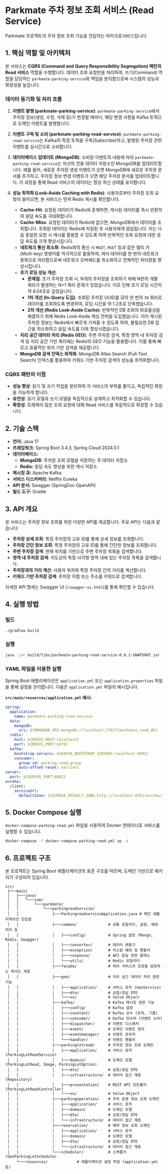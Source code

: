 # Parkmate 주차 정보 조회 서비스 (Read Service)

Parkmate 프로젝트의 주차 정보 조회 기능을 전담하는 마이크로서비스입니다.

## 1. 핵심 역할 및 아키텍처

본 서비스는 **CQRS (Command and Query Responsibility Segregation) 패턴의 Read 서비스** 역할을 수행합니다. 데이터 조회 요청만을 처리하여, 쓰기(Command) 역할을 담당하는 `parkmate-parking-service`와 책임을 분리함으로써 시스템의 성능과 확장성을 높입니다.

### 데이터 동기화 및 처리 흐름

1.  **이벤트 발행 (parkmate-parking-service)**:
    `parkmate-parking-service`에서 주차장 정보(생성, 수정, 삭제 등)가 변경될 때마다, 해당 변경 사항을 Kafka 토픽으로 도메인 이벤트를 발행합니다.

2.  **이벤트 구독 및 소비 (parkmate-parking-read-service)**:
    `parkmate-parking-read-service`는 Kafka의 특정 토픽을 구독(Subscribe)하고, 발행된 주차장 관련 이벤트를 실시간으로 소비합니다.

3.  **데이터베이스 업데이트 (MongoDB)**:
    소비된 이벤트의 내용에 따라 `parkmate-parking-read-service`는 자신의 전용 데이터 저장소인 MongoDB를 업데이트합니다. 예를 들어, 새로운 주차장 생성 이벤트가 오면 MongoDB에 새로운 주차장 문서를 추가하고, 주차장 정보 변경 이벤트가 오면 해당 주차장 문서를 업데이트합니다. 이 과정을 통해 Read 서비스의 데이터는 항상 최신 상태를 유지합니다.

4.  **성능 최적화 (Look-Aside Caching with Redis)**:
    사용자로부터 주차장 조회 요청이 들어오면, 본 서비스는 먼저 Redis 캐시를 확인합니다.
    -   **Cache-Hit**: 요청된 데이터가 Redis에 존재하면, 캐시된 데이터를 즉시 반환하여 응답 속도를 극대화합니다.
    -   **Cache-Miss**: 요청된 데이터가 Redis에 없으면, MongoDB에서 데이터를 조회합니다. 조회된 데이터는 Redis에 저장된 후 사용자에게 응답됩니다. 이는 다음 동일한 요청 시 캐시를 활용할 수 있도록 하여 반복적인 조회 요청에 대한 응답 속도를 크게 향상시킵니다.
    -   **네트워크 통신 최소화**: Redis와의 통신 시 `MGET`, `MSET` 등과 같은 멀티 키(Multi-key) 명령어를 적극적으로 활용하여, 여러 데이터를 한 번의 네트워크 왕복으로 처리함으로써 네트워크 오버헤드를 최소화하고 전체적인 처리량을 향상시킵니다.
    -   **초기 로딩 성능 개선**:
        -   **문제점**: 초기 주차장 조회 시, N개의 주차장을 조회하기 위해 N번의 개별 쿼리가 발생하는 N+1 쿼리 문제가 있었습니다. 이로 인해 초기 로딩 시간이 약 6.04초로 길었습니다.
        -   **1차 개선 (In-Query 도입)**: 조회된 주차장 UUID를 모아 한 번의 `IN` 쿼리로 데이터를 조회하도록 변경하여, 로딩 시간을 약 1.2초로 단축했습니다.
        -   **2차 개선 (Redis Look-Aside Cache)**: 반복적인 DB 조회의 비효율성을 해결하기 위해 Redis Look-Aside 캐싱 전략을 도입했습니다. 이미 캐시된 주차장 정보는 Redis에서 빠르게 가져올 수 있도록 하여, 불필요한 DB 접근을 최소화하고 응답 속도를 더욱 향상시켰습니다.
    -   **지리 공간 데이터 처리 (Redis GEO)**: 주변 주차장 검색, 특정 영역 내 주차장 검색 등 지리 공간 기반 쿼리에는 Redis의 GEO 기능을 활용합니다. 이를 통해 빠르고 효율적인 위치 기반 검색을 제공합니다.
    -   **MongoDB 검색 인덱스 최적화**: MongoDB Atlas Search (Full-Text Search) 인덱스를 활용하여 키워드 기반 주차장 검색의 성능을 최적화합니다.

### CQRS 패턴의 이점

-   **성능 향상**: 읽기 및 쓰기 작업을 분리하여 각 서비스의 부하를 줄이고, 독립적인 확장을 가능하게 합니다.
-   **유연성**: 읽기 모델과 쓰기 모델을 독립적으로 설계하고 최적화할 수 있습니다.
-   **확장성**: 트래픽이 많은 조회 요청에 대해 Read 서비스를 독립적으로 확장할 수 있습니다.

## 2. 기술 스택

-   **언어:** Java 17
-   **프레임워크:** Spring Boot 3.4.3, Spring Cloud 2024.0.1
-   **데이터베이스:**
    -   **MongoDB:** 주차장 조회 모델을 저장하는 주 데이터 저장소
    -   **Redis:** 응답 속도 향상을 위한 캐시 저장소
-   **메시징 큐:** Apache Kafka
-   **서비스 디스커버리:** Netflix Eureka
-   **API 문서:** Swagger (SpringDoc OpenAPI)
-   **빌드 도구:** Gradle

## 3. API 개요

본 서비스는 주차장 정보 조회를 위한 다양한 API를 제공합니다. 주요 API는 다음과 같습니다:

-   **주차장 상세 조회**: 특정 주차장의 고유 ID를 통해 상세 정보를 조회합니다.
-   **주차장 간단 정보 조회**: 특정 주차장의 고유 ID를 통해 간단한 정보를 조회합니다.
-   **주변 주차장 검색**: 현재 위치를 기반으로 주변 주차장 목록을 검색합니다.
-   **영역 내 주차장 검색**: 지도상의 특정 사각형 영역 내에 있는 주차장 목록을 검색합니다.
-   **주차장과의 거리 계산**: 사용자 위치와 특정 주차장 간의 거리를 계산합니다.
-   **키워드 기반 주차장 검색**: 주차장 이름 또는 주소를 키워드로 검색합니다.

자세한 API 명세는 Swagger UI (`/swagger-ui.html`)를 통해 확인할 수 있습니다.

## 4. 실행 방법

### 빌드

```bash
./gradlew build
```

### 실행

```bash
java -jar build/libs/parkmate-parking-read-service-0.0.1-SNAPSHOT.jar
```

### YAML 파일을 이용한 실행

Spring Boot 애플리케이션은 `application.yml` 또는 `application.properties` 파일을 통해 설정을 관리합니다. 다음은 `application.yml` 파일의 예시입니다.

**`src/main/resources/application.yml` 예시:**

```yaml
spring:
  application:
    name: parkmate-parking-read-service
  data:
    mongodb:
      uri: ${MONGODB_URI:mongodb://localhost:27017/parkmate_read_db}
  redis:
    host: ${REDIS_HOST:localhost}
    port: ${REDIS_PORT:6379}
  kafka:
    bootstrap-servers: ${KAFKA_BOOTSTRAP_SERVERS:localhost:9092}
    consumer:
      group-id: parking-read-group
      auto-offset-reset: earliest
server:
  port: ${SERVER_PORT:8082}
eureka:
  client:
    serviceUrl:
      defaultZone: ${EUREKA_DEFAULT_ZONE:http://localhost:8761/eureka/}
```

## 5. Docker Compose 실행

`docker-compose-parking-read.yml` 파일을 사용하여 Docker 컨테이너로 서비스를 실행할 수 있습니다.

```bash
docker-compose -f docker-compose-parking-read.yml up -d
```

## 6. 프로젝트 구조

본 프로젝트는 Spring Boot 애플리케이션의 표준 구조를 따르며, 도메인 기반으로 패키지가 구성되어 있습니다.

```
src/
 ├───main/
 │   ├───java/
 │   │   └───com/
 │   │       └───parkmate/
 │   │           └───parkingreadservice/
 │   │               ├───ParkingreadserviceApplication.java # 메인 애플리케이션 진입점
 │   │               ├───common/              # 공통 유틸리티, 설정, 예외 처리 등
 │   │               │   ├───config/          # Spring 설정 (Mongo, Redis, Swagger)
 │   │               │   ├───converter/       # 데이터 변환기
 │   │               │   ├───exception/       # 커스텀 예외 및 핸들러
 │   │               │   ├───response/        # API 응답 관련 클래스
 │   │               │   └───utils/           # Redis 유틸리티
 │   │               ├───facade/              # 여러 서비스의 조정을 담당하는 파사드 계층
 │   │               ├───geo/                 # 지리 공간 데이터 처리 관련 기능
 │   │               │   ├───application/     # 서비스 로직 (GeoService)
 │   │               │   ├───dto/             # 요청/응답 DTO
 │   │               │   └───vo/              # Value Object
 │   │               ├───kafka/               # Kafka 메시징 관련 기능
 │   │               │   ├───config/          # Kafka 설정
 │   │               │   ├───constant/        # Kafka 상수 (토픽, 그룹)
 │   │               │   ├───consumer/        # Kafka 컨슈머 (이벤트 소비)
 │   │               │   ├───dispatcher/      # 이벤트 디스패처
 │   │               │   ├───event/           # 도메인 이벤트 정의
 │   │               │   ├───eventmanager/    # 이벤트 관리자
 │   │               │   └───handler/         # 이벤트 핸들러
 │   │               ├───parkinglotread/      # 주차장 정보 조회 도메인
 │   │               │   ├───application/     # 서비스 로직 (ParkingLotReadService)
 │   │               │   ├───domain/          # 도메인 모델 (ParkingLotRead, Image, ParkingLotOption)
 │   │               │   ├───dto/             # 요청/응답 DTO
 │   │               │   ├───infrastructure/  # 데이터 접근 계층 (Repository)
 │   │               │   ├───presentation/    # REST API 컨트롤러 (ParkingLotReadController)
 │   │               │   └───vo/              # Value Object
 │   │               ├───parkingoperation/    # 주차 운영 정보 조회 도메인
 │   │               │   ├───application/     # 서비스 로직
 │   │               │   ├───domain/          # 도메인 모델
 │   │               │   ├───dto/             # 요청/응답 DTO
 │   │               │   └───infrastructure/  # 데이터 접근 계층
 │   │               ├───reservation/         # 예약 정보 조회 도메인
 │   │               │   ├───application/     # 서비스 로직
 │   │               │   ├───domain/          # 도메인 모델
 │   │               │   ├───dto/             # 요청/응답 DTO
 │   │               │   └───infrastructure/  # 데이터 접근 계층
 │   │               └───scheduler/           # 스케줄러 (GeoParkingLotSchedule)
     └───resources/             # 애플리케이션 설정 파일 (application.yml 등)
```